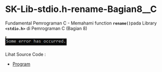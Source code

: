 # SK-Lib-stdio.h-rename-Bagian8__C
Fundamental Pemrograman C - Memahami function <code><b>rename()</b></code>pada Library <code><b>&lt;stdio.h></b></code> di Pemrograman C (Bagian 8)<br><br>
<img src="https://github.com/RizkyKhapidsyah/SK-Lib-stdio.h-rename-Bagian8__C/blob/master/SK-Lib-stdio.h-rename-Bagian8__C/result/001.PNG"><br><br>
Lihat Source Code : <br>
- <a href="https://github.com/RizkyKhapidsyah/SK-Lib-stdio.h-rename-Bagian8__C/blob/master/SK-Lib-stdio.h-rename-Bagian8__C/Source.c">Program</a>
